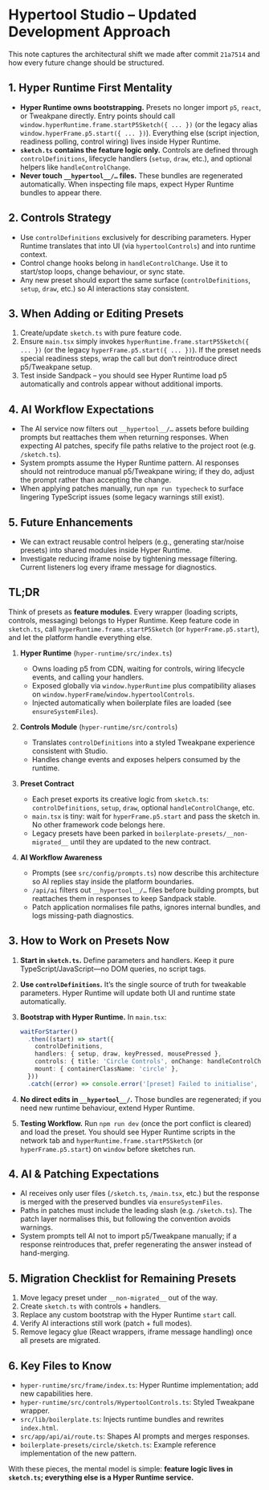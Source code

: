 # Hypertool Studio – Updated Development Approach

This note captures the architectural shift we made after commit `21a7514` and how every future change should be structured.

## 1. Hyper Runtime First Mentality

- **Hyper Runtime owns bootstrapping.** Presets no longer import `p5`, `react`, or Tweakpane directly. Entry points should call `window.hyperRuntime.frame.startP5Sketch({ ... })` (or the legacy alias `window.hyperFrame.p5.start({ ... })`). Everything else (script injection, readiness polling, control wiring) lives inside Hyper Runtime.
- **`sketch.ts` contains the feature logic only.** Controls are defined through `controlDefinitions`, lifecycle handlers (`setup`, `draw`, etc.), and optional helpers like `handleControlChange`.
- **Never touch `__hypertool__/…` files.** These bundles are regenerated automatically. When inspecting file maps, expect Hyper Runtime bundles to appear there.

## 2. Controls Strategy

- Use `controlDefinitions` exclusively for describing parameters. Hyper Runtime translates that into UI (via `hypertoolControls`) and into runtime context.
- Control change hooks belong in `handleControlChange`. Use it to start/stop loops, change behaviour, or sync state.
- Any new preset should export the same surface (`controlDefinitions`, `setup`, `draw`, etc.) so AI interactions stay consistent.

## 3. When Adding or Editing Presets

1. Create/update `sketch.ts` with pure feature code.
2. Ensure `main.tsx` simply invokes `hyperRuntime.frame.startP5Sketch({ ... })` (or the legacy `hyperFrame.p5.start({ ... })`). If the preset needs special readiness steps, wrap the call but don’t reintroduce direct p5/Tweakpane setup.
3. Test inside Sandpack – you should see Hyper Runtime load p5 automatically and controls appear without additional imports.

## 4. AI Workflow Expectations

- The AI service now filters out `__hypertool__/…` assets before building prompts but reattaches them when returning responses. When expecting AI patches, specify file paths relative to the project root (e.g. `/sketch.ts`).
- System prompts assume the Hyper Runtime pattern. AI responses should not reintroduce manual p5/Tweakpane wiring; if they do, adjust the prompt rather than accepting the change.
- When applying patches manually, run `npm run typecheck` to surface lingering TypeScript issues (some legacy warnings still exist).

## 5. Future Enhancements

- We can extract reusable control helpers (e.g., generating star/noise presets) into shared modules inside Hyper Runtime.
- Investigate reducing iframe noise by tightening message filtering. Current listeners log every iframe message for diagnostics.

## TL;DR

Think of presets as **feature modules**. Every wrapper (loading scripts, controls, messaging) belongs to Hyper Runtime. Keep feature code in `sketch.ts`, call `hyperRuntime.frame.startP5Sketch` (or `hyperFrame.p5.start`), and let the platform handle everything else.


1. **Hyper Runtime** (`hyper-runtime/src/index.ts`)
    - Owns loading p5 from CDN, waiting for controls, wiring lifecycle events, and calling your handlers.
    - Exposed globally via `window.hyperRuntime` plus compatibility aliases on `window.hyperFrame`/`window.hypertoolControls`.
    - Injected automatically when boilerplate files are loaded (see `ensureSystemFiles`).

2. **Controls Module** (`hyper-runtime/src/controls`)
    - Translates `controlDefinitions` into a styled Tweakpane experience consistent with Studio.
    - Handles change events and exposes helpers consumed by the runtime.

3. **Preset Contract**
    - Each preset exports its creative logic from `sketch.ts`: `controlDefinitions`, `setup`, `draw`, optional `handleControlChange`, etc.
    - `main.tsx` is tiny: wait for `hyperFrame.p5.start` and pass the sketch in. No other framework code belongs here.
    - Legacy presets have been parked in `boilerplate-presets/__non-migrated__` until they are updated to the new contract.

4. **AI Workflow Awareness**
    - Prompts (see `src/config/prompts.ts`) now describe this architecture so AI replies stay inside the platform boundaries.
    - `/api/ai` filters out `__hypertool__/…` files before building prompts, but reattaches them in responses to keep Sandpack stable.
    - Patch application normalises file paths, ignores internal bundles, and logs missing-path diagnostics.

## 3. How to Work on Presets Now

1. **Start in `sketch.ts`.** Define parameters and handlers. Keep it pure TypeScript/JavaScript—no DOM queries, no script tags.
2. **Use `controlDefinitions`.** It’s the single source of truth for tweakable parameters. Hyper Runtime will update both UI and runtime state automatically.
3. **Bootstrap with Hyper Runtime.** In `main.tsx`:

   ```ts
   waitForStarter()
     .then((start) => start({
       controlDefinitions,
       handlers: { setup, draw, keyPressed, mousePressed },
       controls: { title: 'Circle Controls', onChange: handleControlChange },
       mount: { containerClassName: 'circle' },
     }))
     .catch((error) => console.error('[preset] Failed to initialise', error));
   ```

4. **No direct edits in `__hypertool__/`.** Those bundles are regenerated; if you need new runtime behaviour, extend Hyper Runtime.

5. **Testing Workflow.** Run `npm run dev` (once the port conflict is cleared) and load the preset. You should see Hyper Runtime scripts in the network tab and `hyperRuntime.frame.startP5Sketch` (or `hyperFrame.p5.start`) on `window` before sketches run.

## 4. AI & Patching Expectations

- AI receives only user files (`/sketch.ts`, `/main.tsx`, etc.) but the response is merged with the preserved bundles via `ensureSystemFiles`.
- Paths in patches must include the leading slash (e.g. `/sketch.ts`). The patch layer normalises this, but following the convention avoids warnings.
- System prompts tell AI not to import p5/Tweakpane manually; if a response reintroduces that, prefer regenerating the answer instead of hand-merging.

## 5. Migration Checklist for Remaining Presets

1. Move legacy preset under `__non-migrated__` out of the way.
2. Create `sketch.ts` with controls + handlers.
3. Replace any custom bootstrap with the Hyper Runtime `start` call.
4. Verify AI interactions still work (patch + full modes).
5. Remove legacy glue (React wrappers, iframe message handling) once all presets are migrated.

## 6. Key Files to Know

- `hyper-runtime/src/frame/index.ts`: Hyper Runtime implementation; add new capabilities here.
- `hyper-runtime/src/controls/HypertoolControls.ts`: Styled Tweakpane wrapper.
- `src/lib/boilerplate.ts`: Injects runtime bundles and rewrites `index.html`.
- `src/app/api/ai/route.ts`: Shapes AI prompts and merges responses.
- `boilerplate-presets/circle/sketch.ts`: Example reference implementation of the new pattern.

With these pieces, the mental model is simple: **feature logic lives in `sketch.ts`; everything else is a Hyper Runtime service.**
